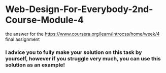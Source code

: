 # Web-Design-For-Everybody-2nd-Course-Module-4
the answer for the https://www.coursera.org/learn/introcss/home/week/4 final assignment
### I advice you to fully make your solution on this task by yourself, however if you struggle very much, you can use this solution as an example!
